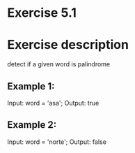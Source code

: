 # Exercise 5.1
# Exercise description
detect if a given word is palindrome

## Example 1:
Input: 
    word = 'asa';
Output: 
    true

## Example 2:
Input: 
    word = 'norte';
Output: 
    false